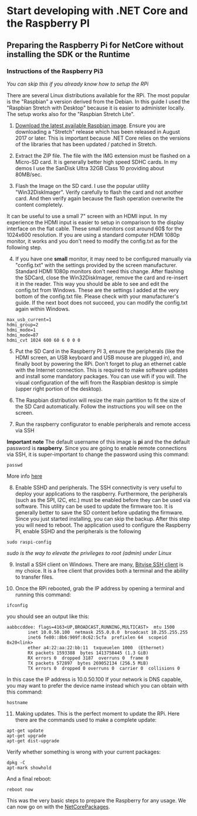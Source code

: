 # Start developing with .NET Core and the Raspberry PI
## Preparing the Raspberry Pi for NetCore without installing the SDK or the Runtime

### Instructions of the Raspberry Pi3

*You can skip this if you already know how to setup the RPi*

There are several Linux distributions available for the RPi.
The most popular is the "Raspbian" a version derived from the Debian.
In this guide I used the "Raspbian Stretch with Desktop" because it is easier to administer locally. The setup works also for the "Raspbian Stretch Lite".

1. [Download the latest available Raspbian image](https://www.raspberrypi.org/downloads/raspbian/). Ensure you are downloading a "Stretch" release which has been released in August 2017 or later. This is important because .NET Core relies on the versions of the libraries that has been updated / patched in Stretch.

2. Extract the ZIP file. The file with the IMG extension must be flashed on a Micro-SD card. It is generally better high speed SDHC cards. In my demos I use the SanDisk Ultra 32GB Class 10 providing about 80MB/sec.

3. Flash the Image on the SD card. I use the popular utility "Win32DiskImager". Verify carefully to flash the card and not another card. And then verify again because the flash operation overwrite the content completely.

It can be useful to use a small 7" screen with an HDMI input. In my experience the HDMI input is easier to setup in comparison to the display interface on the flat cable.
These small monitors cost around 60$ for the 1024x600 resolution.
If you are using a standard computer HDMI 1080p monitor, it works and you don't need to modify the config.txt as for the following step.

4. If you have one **small** monitor, it may need to be configured manually via "config.txt" with the settings provided by the screen manufacturer. Standard HDMI 1080p monitors don't need this change. 
  After flashing the SDCard, close the Win32DiskImager, remove the card and re-insert it in the reader. This way you should be able to see and edit the config.txt from Windows.
  These are the settings I added at the very bottom of the config.txt file. Please check with your manufacturer's guide.
  If the next boot does not succeed, you can modify the config.txt again within Windows.

```
max_usb_current=1
hdmi_group=2
hdmi_mode=1
hdmi_mode=87
hdmi_cvt 1024 600 60 6 0 0 0
```

5. Put the SD Card in the Raspberry PI 3, ensure the peripherals (like the HDMI screen, an USB keyboard and USB mouse are plugged in), and finally boot by powering the RPi.
  Don't forget to plug an ethernet cable with the Internet connection. This is required to make software updates and install some mandatory packages. You can use wifi if you will. The visual configuration of the wifi from the Raspbian desktop  is simple (upper right portion of the desktop).

6. The Raspbian distribution will resize the main partition to fit the size of the SD Card automatically. Follow the instructions you will see on the screen.

7. Run the raspberry configurator to enable peripherals and remote access via SSH

**Important note**
The default username of this image is **pi** and the the default password is **raspberry**.
Since you are going to enable remote connections via SSH, it is super-important to change the password using this command:
```
passwd
```
More info [here](https://www.raspberrypi.org/documentation/linux/usage/users.md)

8. Enable SSHD and peripherals. The SSH connectivity is very useful to deploy your applications to the raspberry. Furthermore, the peripherals (such as the SPI, I2C, etc.) must be enabled before they can be used via software. This utility can be used to update the firmware too. It is generally better to save the SD content before updating the firmware. Since you just started installing, you can skip the backup.
  After this step you will need to reboot.
  The application used to configure the Raspberry PI, enable SSHD and the peripherals is the following
```
sudo raspi-config
```
*sudo is the way to elevate the privileges to root (admin) under Linux*

9. Install a SSH client on Windows. There are many, [Bitvise SSH client](https://www.bitvise.com/ssh-client) is my choice. It is a free client that provides both a terminal and the ability to transfer files.

10. Once the RPi rebooted, grab the IP address by opening a terminal and running this command:
```
ifconfig
```
you should see an output like this:
```
aabbccddee: flags=4163<UP,BROADCAST,RUNNING,MULTICAST>  mtu 1500
        inet 10.0.50.100  netmask 255.0.0.0  broadcast 10.255.255.255
        inet6 fe80::8b6:909f:8c62:5cfa  prefixlen 64  scopeid 0x20<link>
        ether a4:22:aa:22:bb:11  txqueuelen 1000  (Ethernet)
        RX packets 1593388  bytes 1413758445 (1.3 GiB)
        RX errors 0  dropped 3187  overruns 0  frame 0
        TX packets 572897  bytes 269052134 (256.5 MiB)
        TX errors 0  dropped 0 overruns 0  carrier 0  collisions 0
```
In this case the IP address is 10.0.50.100
If your network is DNS capable, you may want to prefer the device name instead which you can obtain with this command:
```
hostname
```

11. Making updates. This is the perfect moment to update the RPi. Here there are the commands used to make a complete update:
```
apt-get update	
apt-get upgrade	
apt-get dist-upgrade	
```
Verify whether something is wrong with your current packages:
```
dpkg -C
apt-mark showhold
```
And a final reboot:
```
reboot now	
```

This was the very basic steps to prepare the Raspberry for any usage. We can now go on with the [NetCorePackages](NetCorePackages.md).